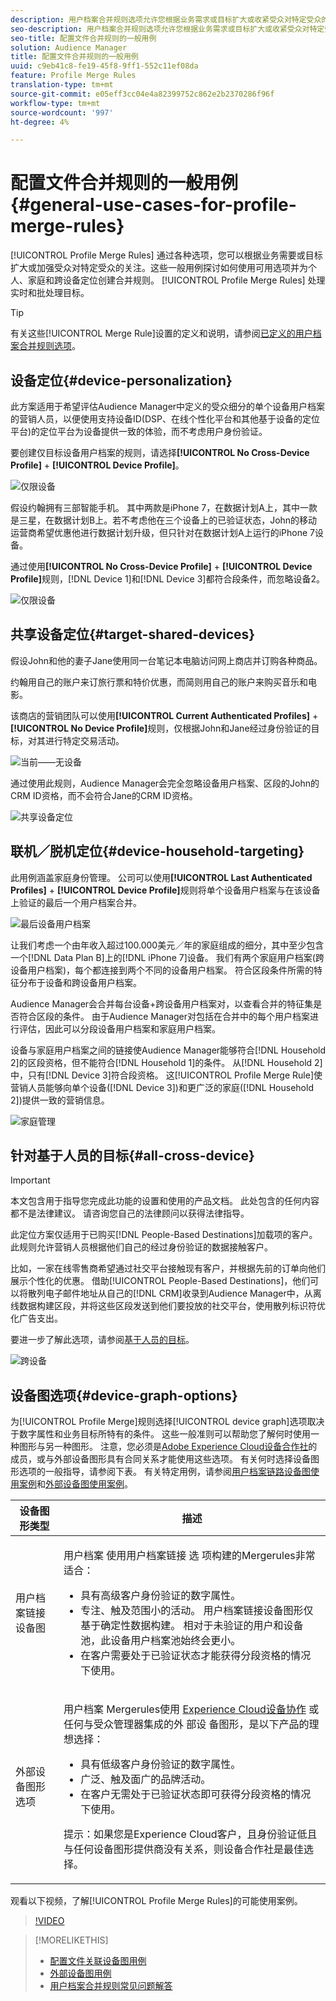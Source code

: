 ```yaml
---
description: 用户档案合并规则选项允许您根据业务需求或目标扩大或收紧受众对特定受众的关注。 这些一般用例探讨如何使用可用选项并为个人、家庭和跨设备定位创建合并规则。
seo-description: 用户档案合并规则选项允许您根据业务需求或目标扩大或收紧受众对特定受众的关注。 这些一般用例探讨如何使用可用选项并为个人、家庭和跨设备定位创建合并规则。
seo-title: 配置文件合并规则的一般用例
solution: Audience Manager
title: 配置文件合并规则的一般用例
uuid: c9eb41c8-fe19-45f8-9ff1-552c11ef08da
feature: Profile Merge Rules
translation-type: tm+mt
source-git-commit: e05eff3cc04e4a82399752c862e2b2370286f96f
workflow-type: tm+mt
source-wordcount: '997'
ht-degree: 4%

---
```



# 配置文件合并规则的一般用例 {#general-use-cases-for-profile-merge-rules}

[!UICONTROL Profile Merge Rules] 通过各种选项，您可以根据业务需要或目标扩大或加强受众对特定受众的关注。这些一般用例探讨如何使用可用选项并为个人、家庭和跨设备定位创建合并规则。 [!UICONTROL Profile Merge Rules] 处理实时和批处理目标。

>[!TIP]
>
>有关这些[!UICONTROL Merge Rule]设置的定义和说明，请参阅[已定义的用户档案合并规则选项](merge-rule-definitions.md)。

## 设备定位{#device-personalization}

此方案适用于希望评估Audience Manager中定义的受众细分的单个设备用户档案的营销人员，以便使用支持设备ID(DSP、在线个性化平台和其他基于设备的定位平台)的定位平台为设备提供一致的体验，而不考虑用户身份验证。

要创建仅目标设备用户档案的规则，请选择&#x200B;**[!UICONTROL No Cross-Device Profile]** + **[!UICONTROL Device Profile]**。

![仅限设备](assets/device-only.png)

假设约翰拥有三部智能手机。 其中两款是iPhone 7，在数据计划A上，其中一款是三星，在数据计划B上。若不考虑他在三个设备上的已验证状态，John的移动运营商希望优惠他进行数据计划升级，但只针对在数据计划A上运行的iPhone 7设备。

通过使用&#x200B;**[!UICONTROL No Cross-Device Profile]** + **[!UICONTROL Device Profile]**&#x200B;规则，[!DNL Device 1]和[!DNL Device 3]都符合段条件，而忽略设备2。

![仅限设备](assets/device-management.png)

## 共享设备定位{#target-shared-devices}

假设John和他的妻子Jane使用同一台笔记本电脑访问网上商店并订购各种商品。

约翰用自己的账户来订旅行票和特价优惠，而简则用自己的账户来购买音乐和电影。

该商店的营销团队可以使用&#x200B;**[!UICONTROL Current Authenticated Profiles]** + **[!UICONTROL No Device Profile]**&#x200B;规则，仅根据John和Jane经过身份验证的目标，对其进行特定交易活动。

![当前——无设备](assets/current-no-device.png)

通过使用此规则，Audience Manager会完全忽略设备用户档案、区段的John的CRM ID资格，而不会符合Jane的CRM ID资格。

![共享设备定位](assets/shared-device-targeting.png)

## 联机／脱机定位{#device-household-targeting}

此用例涵盖家庭身份管理。 公司可以使用&#x200B;**[!UICONTROL Last Authenticated Profiles]** + **[!UICONTROL Device Profile]**&#x200B;规则将单个设备用户档案与在该设备上验证的最后一个用户档案合并。

![最后设备用户档案](assets/last-device-profile.png)

让我们考虑一个由年收入超过100.000美元／年的家庭组成的细分，其中至少包含一个[!DNL Data Plan B]上的[!DNL iPhone 7]设备。 我们有两个家庭用户档案(跨设备用户档案)，每个都连接到两个不同的设备用户档案。 符合区段条件所需的特征分布于设备和跨设备用户档案。

Audience Manager会合并每台设备+跨设备用户档案对，以查看合并的特征集是否符合区段的条件。 由于Audience Manager对包括在合并中的每个用户档案进行评估，因此可以分段设备用户档案和家庭用户档案。

设备与家庭用户档案之间的链接使Audience Manager能够符合[!DNL Household 2]的区段资格，但不能符合[!DNL Household 1]的条件。 从[!DNL Household 2]中，只有[!DNL Device 3]符合段资格。 这[!UICONTROL Profile Merge Rule]使营销人员能够向单个设备([!DNL Device 3])和更广泛的家庭([!DNL Household 2])提供一致的营销信息。

![家庭管理](assets/household-management.png)

## 针对基于人员的目标{#all-cross-device}

>[!IMPORTANT]
>
>本文包含用于指导您完成此功能的设置和使用的产品文档。 此处包含的任何内容都不是法律建议。 请咨询您自己的法律顾问以获得法律指导。

此定位方案仅适用于已购买[!DNL People-Based Destinations]加载项的客户。 此规则允许营销人员根据他们自己的经过身份验证的数据接触客户。

比如，一家在线零售商希望通过社交平台接触现有客户，并根据先前的订单向他们展示个性化的优惠。 借助[!UICONTROL People-Based Destinations]，他们可以将散列电子邮件地址从自己的[!DNL CRM]收录到Audience Manager中，从离线数据构建区段，并将这些区段发送到他们要投放的社交平台，使用散列标识符优化广告支出。

要进一步了解此选项，请参阅[基于人员的目标](../destinations/people-based-destinations-overview.md)。

![跨设备](assets/all-cross-device.png)

## 设备图选项{#device-graph-options}

为[!UICONTROL Profile Merge]规则选择[!UICONTROL device graph]选项取决于数字属性和业务目标所特有的条件。 这些一般准则可以帮助您了解何时使用一种图形与另一种图形。 注意，您必须是[Adobe Experience Cloud设备合作社](https://docs.adobe.com/content/help/zh-Hans/device-co-op/using/home.html)的成员，或与外部设备图形具有合同关系才能使用这些选项。 有关何时选择设备图形选项的一般指导，请参阅下表。 有关特定用例，请参阅[用户档案链路设备图使用案例](profile-link-use-case.md)和[外部设备图使用案例](external-graph-use-cases.md)。

<table id="table_66D9152D4FF040A186003272D456625D"> 
 <thead> 
  <tr> 
   <th colname="col1" class="entry"> 设备图形类型 </th> 
   <th colname="col2" class="entry"> 描述 </th> 
  </tr>
 </thead>
 <tbody> 
  <tr> 
   <td colname="col1"> <p><span class="wintitle"> 用户档案链接设备图</span> </p> </td> 
   <td colname="col2"> <p><span class="wintitle"> 用户档案</span> 使用用户档案链接 <span class="wintitle"> 选</span> 项构建的Mergerules非常适合： </p> <p> 
     <ul id="ul_FF44FA894BB2448887C8EDA9C8407EF9"> 
      <li id="li_E22505210C664FE6A9AA7C61244B36DA">具有高级客户身份验证的数字属性。 </li> 
      <li id="li_BE7112EE611E4DEB95B5C0A2852BFA97">专注、触及范围小的活动。 <span class="wintitle">用户档案链接</span>设备图形仅基于确定性数据构建。 相对于未验证的用户和设备池，此设备用户档案池始终会更小。 </li> 
      <li id="li_5FD9E936A72A4EFE80E694FA2E08E385">在客户需要处于已验证状态才能获得分段资格的情况下使用。 </li> 
     </ul> </p> </td> 
  </tr> 
  <tr> 
   <td colname="col1"> <p>外部设备图形选项 </p> </td> 
   <td colname="col2"> <p><span class="wintitle"> 用户档案</span> Mergerules使用 <a href="https://docs.adobe.com/content/help/en/device-co-op/using/about/overview.html" format="https" scope="external"> Experience Cloud设备协作</a> 或任何与受众管理器集成的外 <span class="keyword"> 部设</span> 备图形，是以下产品的理想选择： </p> <p> 
     <ul id="ul_D76D773988604A619FA4A3BF37F910F0"> 
      <li id="li_969A0755A9E34CBEB2F7331C137B9A26">具有低级客户身份验证的数字属性。 </li> 
      <li id="li_AC78C8B4AD5340FFAC44FE851096C6A6">广泛、触及面广的品牌活动。 </li> 
      <li id="li_14AEC54CE34440889A3A36324EC6F497">在客户无需处于已验证状态即可获得分段资格的情况下使用。 </li> 
     </ul> </p> <p> <p>提示：如果您是<span class="keyword">Experience Cloud</span>客户，且身份验证低且与任何设备图形提供商没有关系，则<span class="keyword">设备合作社</span>是最佳选择。 </p> </p> </td> 
  </tr> 
 </tbody> 
</table>

观看以下视频，了解[!UICONTROL Profile Merge Rules]的可能使用案例。

>[!VIDEO](https://video.tv.adobe.com/v/28975/)

>[!MORELIKETHIS]
>
>* [配置文件关联设备图用例](profile-link-use-case.md)
>* [外部设备图用例](external-graph-use-cases.md)
>* [用户档案合并规则常见问题解答](../../faq/faq-profile-merge.md)

